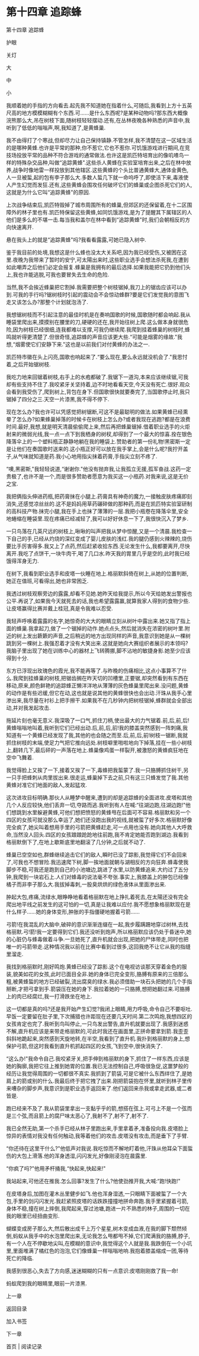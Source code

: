 # 第十四章 追踪蜂

第十四章 追踪蜂

护眼

关灯

大

中

小

我顺着她的手指的方向看去.起先我不知道她在指着什么,可随后,我看到上方十五英尺高的地方模模糊糊有个东西.可......是什么东西呢?是某种动物吗?那东西大概像浣熊那么大,吊在树枝下面,随树枝轻轻摆动.还有,在丛林夜晚各种熟悉的声音中,我听到了低低的嗡嗡声,啊,我知道了,是黄蜂巢.

我不由得打了个寒战,但却尽力让自己保持镇静.不管怎样,我不清楚在这一区域生活的是哪种黄蜂.也许是平常的那种,你不惹它,它也不惹你.可饥饿游戏进行期间,在竞技场投放平常的品种不符合游戏的通常做法.也许这是凯匹特培育出的像叽喳鸟一样的特殊杂交品种,叫做“追踪黄蜂".这些杀人黄蜂在实验室培育出来,之后在林中放养,战争时像地雷一样投放到其他辖区.这些黄蜂的个头比普通黄蜂大,通体金黄色,人一旦被蜇,起的包有李子那么大.多数人蜇几下就一命呜呼了,即使活下来,毒液使人产生幻觉而发狂.还有,这些黄蜂会围攻任何破坏它们的蜂巢或企图杀死它们的人,这就是为什么它叫“追踪黄蜂"的原因.

上次战争结束后,凯匹特毁掉了城市周围所有的蜂巢,但郊区的还保留着,在十二区围障外的林子里也有.凯匹特保留这些黄蜂,如同饥饿游戏,是为了提醒其下属辖区的人他们是多么的不堪一击.每当我和盖尔在林中看到“追踪黄蜂"时,我们会朝相反的方向快速离开.

悬在我头上的就是“追踪黄蜂"吗?我看看露露,可她已隐入树中.

鉴于我目前的处境,我想这是什么蜂也没太大关系吧,因为我已经受伤,又被困在这里.夜晚为我带来了暂时的安宁,可太陽出来时,这些职业选手会想法杀死我,在遭到如此嘲弄之后他们必定会报复.蜂巢是我拥有的最后选择.如果我能把它扔到他们头上,我也许能逃脱,可我也要冒失去生命的危险.

当然,我不会挨近蜂巢把它割掉.我需要把整个树枝锯掉,我刀上的锯齿应该可以办到.可我的手行吗?锯树枝时引起的震动会不会惊动蜂群?要是它们发觉我的意图飞走又该怎么办?那整个计划就泡汤了.

我想锯树枝而不引起注意的最佳时机是在奏响国歌的时候,国歌随时都会响起.我从睡袋里爬出来,摸摸别在腰里的刀,硬硬的还在,我开始往树上爬.这么做本身就很危险,因为树枝已经很细,连我都难以支撑,可我仍继续爬.我爬到挂着蜂巢的树枝时,蜂鸣就听得更清楚了.但很奇怪,追踪蜂的声音应该更大些.“可能是烟雾的缘故."我想,“烟雾使它们安静下来."这也是以前我们对付黄蜂的办法之一.

凯匹特市徽在头上闪亮,国歌也响起来了.“要么现在,要么永远就没机会了."我思忖着,之后开始锯树枝.

我吃力地来回锯着树枝,右手上的水疱都破了.我锯下一道沟,本来应该继续锯,可我却有些支持不住了.我咬紧牙关坚持着,边不时地看看天空,今天没有死亡.很好.观众会看到我受伤了,爬到树上,背包在身下.但国歌很快就要奏完了,当国歌停止时,我只锯掉了四分之三.天空一片漆黑,我不得不停下.

现在怎么办?我也许可以凭感觉把树锯断,可这不是最聪明的做法.如果黄蜂已经熏晕了怎么办?如果蜂巢掉落的时候卡在树枝上怎么办?或者我现在逃跑?都是在浪费时间.最好,我想,就是明天清晨偷偷爬上来,然后再把蜂巢锯掉.借着职业选手的火炬射来的微弱光线,我一点一点下到我栖身的树杈,却得到了一个最大的惊喜.拴在银色降落伞上的一个塑料瓶正静静地躺在我的睡袋上.赞助者的第一份礼物!黑密斯一定是让他们在奏国歌时送来的.这小瓶正好可以放在我手掌上,会是什么呢?我拧开盖子,从气味就知道是药.我小心地用指尖抹着药膏,手指尖立刻不疼了.

“噢,黑密斯,"我轻轻说道,“谢谢你."他没有抛弃我,让我孤立无援,孤军奋战.这药一定贵极了,也许不是一个,而是很多赞助者愿意为我买这一小瓶药.对我来说,这是无价之宝.

我把俩指头伸进药瓶,把药膏抹在小腿上.药膏具有神奇的魔力,一接触皮肤疼痛即刻消失,还感觉凉丝丝的.这不是妈妈用草药碾碎做的那种药,而是在凯匹特实验室研制的高科技产物.抹完小腿,我在手上也抹了薄薄的一层.我把小瓶卷在降落伞里,安全地蜷缩在睡袋里.现在疼痛已经减轻了,我可以好好休息一下了,我很快沉入了梦乡.

一只鸟落在几英尺远的树枝上,啾啾的叫声把我从梦中惊醒,又是一个清晨.我检查一下自己的手,已经从灼烧的深红变成了婴儿皮肤的浅红.我的腿仍感到火辣辣的,烧伤要比手厉害得多.我又上了点药,然后赶紧收拾东西.无论发生什么,我都要离开,尽快离开.我吃了点饼干,一块牛肉干,喝了几口水.昨天我的胃里几乎是空的,此时我已经饿得浑身无力.

在树下,我看到职业选手和皮塔一伙睡在地上.格丽默斜倚在树上,从她的位置判断,她正在值班,可看得出,她也非常困乏.

我透过树枝观察旁边的露露,却看不见她.她昨天给我提示,所以今天给她发出警报也公平.再说了,如果我今天就死去的话,我也希望露露赢,就算我家人得到的食物少些.让皮塔赢得比赛并戴上桂冠,真是令我难以忍受.

我轻声呼唤着露露的名字,她惊奇的大大的眼睛立刻从树叶中露出来.她又指了指上面的蜂巢.我拿起刀,做了一个锯掉的动作.她点点头,然后就消失在浓密的树叶里.附近的树上发出簌簌的声音,之后稍远的地方出现同样的声音,我意识到她是从一棵树跳到另一棵树上.我强忍着才没有大笑出来.这就是她向大赛组织者展示的本领吗?我脑子里出现了她在训练中心的器材上飞转腾挪,脚不沾地的敏捷身影.她至少应该得到十分.

东方已浮现出玫瑰色的霞光,我不能再等了.与昨晚的伤痛相比,这点小事算不了什么.我爬到挂蜂巢的树枝,把锯齿搁在昨天切的凹槽里,正要锯,却突然看到有东西在移动,原来,颜色鲜艳的追踪蜂正懒洋洋地从薄薄的灰色蜂巢里爬出来.没问题,黄蜂的动作是有些迟缓,但它在动,这也就是说其他的黄蜂很快也会出动.汗珠从我手心里渗出来,我尽量在衬衫上把手擦干.如果我不在几秒钟内把树枝锯掉,蜂群就会全部出动,并对我发起攻击.

拖延片刻也毫无意义.我深吸了一口气,抓住刀柄,使出最大的力气锯着.前,后,前,后!黄蜂嗡嗡地叫着,我听到它们已经出动.后,前,后,前!我的膝盖突然感到一阵刺痛,我知道有一个黄蜂已经发现了我,其他的也会随之而至.后,前,后,前!树枝一锯断,我就抓住树枝的末端,使足力气把它推向远处.树枝噼里啪啦地向下掉落,挂在一些小树枝上,翻转几下,最后砰的一声落在地上.蜂巢像鸡蛋一样裂开,被激怒的黄蜂疯狂地在空中飞舞着.

我觉得脸上又挨了一下,接着又挨了一下,毒蜂把我蜇蒙了.我一只胳膊抓住树干,另一只手把蜂刺从肉里拔出来.很走运,蜂巢掉下去之前,只有这三只蜂发觉了我.其他黄蜂对准它们地面的敌人,发起猛攻.

这次进攻目标明确.那伙人从睡梦中醒来,遭到的却是追踪蜂的全面进攻.皮塔和其他几个人反应较快,他们丢弃一切,夺路而逃.我听到有人在喊:“往湖边跑,往湖边跑!"他们想跳到水里躲避黄蜂,可他们想把愤怒的黄蜂甩在后面可不容易.格丽默和另一个四区的女孩可就没那么幸运了,她们还没跑出我的视线,就被蜇了好多次.格丽默好像完全疯了,她尖叫着想用手里的弓箭把黄蜂赶走,可一点用也没有.她向其他人大呼救命,当然没人回头.四区的女孩踉踉跄跄地往前跑,我不肯定她能否跑到湖边.我看到格丽默倒下了,在地上歇斯底里地翻滚了几分钟,之后就不动了.

蜂巢已空空如也,群蜂继续追击它们的敌人,瞬时已没了踪影,我觉得它们不会回来了,可我也不想冒险.我迅速爬下树,脚一挨地面就朝与湖相反的方向狂奔.蜂毒使我脚步不稳,可我还是跑到自己的小池塘边,跳进了水里,以防黄蜂追来.大约过了五分钟,我爬到一块岩石上.人们对蜂毒的说法毫不夸张.事实上,我膝盖上的肿包已经像橘子而非李子那么大.我拔掉毒刺,一股臭烘烘的绿色液体从里面渗出来.

肿起大包,疼痛,流绿水,眼睁睁地看着格丽默在地上挣扎着死去,在太陽还没有完全爬出地平线之前发生的这可怕的一切,真是让我难以应付.我不愿想象格丽默现在是什么样子......她的身体变形,肿胀的手指僵硬地握着弓箭......

弓箭!在我混乱的大脑中,破碎的意识渐渐连缀在一起,我步履蹒跚地穿过树林,去找格丽默.弓!箭!我一定要得到它们.我还没听到炮声,所以格丽默应该仍处于昏迷中,她的心脏仍与蜂毒做着斗争.一旦她死了,直升机就会出现,把她的尸体带走,同时也把唯一的弓箭带走.这种情况我以前在比赛中看到过很多,这回我绝不让它从我的指缝里溜走.

我找到格丽默时,刚好鸣炮.黄蜂已经没了踪影.这个在电视访谈那天穿着金色的服装,貌美如花的女孩,此时已面目全非.她的身体已完全变形,胳膊有原来的三倍那么粗,被黄蜂蜇的地方已经破裂,流出腐臭的绿水.我必须借助一块石头把她的几个手指掰断,才把弓拿到手.箭袋压在她的身下.我拉着她的一只胳膊,想把她翻过来.可胳膊上的肉已经腐烂,我一打滑跌坐在地上.

这一切都是真的吗?还是我开始产生幻觉?我闭上眼睛,用力呼吸,命令自己不要呕吐.早饭一定要留在肚子里,下次捕猎也许距现在还要几天时间.第二次鸣炮,我想四区的女孩肯定也完了.我听到鸟叫停止,一只鸟发出警告,直升机就要出现了.我感到迷惑不解,直升机应该是来带走格丽默的,可此时我还在画面里,正拼命要拿到箭.我歪歪斜斜地跪起来,突然感到天旋地转,在半空,我看到了直升机.我扑到格丽默的身上,想保护弓箭,但这时我看到直升机抓起四区的女孩,飞到空中,很快消失了.

“这么办!"我命令自己.我咬紧牙关,把手伸到格丽默的身下,抓住了一样东西,应该是她的胸廓,我把它往上推到她胃的位置.我已无法控制自己,呼吸很急促,这噩梦般的经历让我觉得周围的一切都很不真实.我抓到了箭袋,可是它被什么东西绊住了,是她肩上的箭或别的什么.我最后终于把它拽了出来.刚把箭袋抱在怀里,就听到林子里传来嘈杂的脚步声,我意识到是职业选手返回来了.他们返回来杀我或拿走武器,或二者皆是.

跑已经来不及了.我从箭袋里拿出一支黏乎乎的箭,想搭在弦上.可弓上不是一个弦而是三个弦,而且箭上的腐尸味太恶心了,我射不了,射不了,射不了.

我已全然无助,第一个杀手已经从林子里跑出来,手里拿着矛,准备投向我.皮塔脸上惊异的表情对我没有任何触动,我等着他们的攻击.皮塔没有攻击,而是垂下了手臂.

“你还待在这里干什么?"他低声对我说.我吃惊而不解地盯着他,汗珠从他耳朵下面蜇伤的大包上滑落.他的浑身透湿,闪闪发光,好像刚浸泡在晨露里.

“你疯了吗?"他用矛杆捅我,“快起来,快起来!"

我站起来,可他还在推我.怎么回事?发生了什么?他使劲推开我,大喊:“跑!快跑!"

在皮塔身后,加图在灌木丛里健步如飞.他也浑身湿透,一只眼睛下面被蜇了一个大包,手里的剑闪闪发光.我赶紧照皮塔的话跌跌撞撞地拼命奔跑.我手里紧握着弓箭,身体不稳,撞在树上摔倒,我爬起来,穿过池塘,跑进一片不熟悉的林子,周围的一切在我的眼里已经扭曲变形.

蝴蝶变成房子那么大,然后散出成千上万个星星,树木变成血液,在我的脚下颓然倾倒,蚂蚁从我手中的水泡里爬出来,无论我怎么甩都甩不掉,它们爬满我的胳膊,脖子,有一个人在不停歇地尖叫,在模糊的意识中,我觉得这个人就是我.我跌倒在一个小坑里,里面堆满了橘红色的泡泡,它们像蜂巢一样嗡嗡地响.我抱着膝盖缩成一团,等待死亡的降临.

我感到很恶心,失去了方向感,迷迷糊糊的只有一点意识:皮塔刚刚救了我一命!

蚂蚁爬到我的眼睛里,眼前一片漆黑.

上一章

返回目录

加入书签

下一章

首页 | 阅读记录